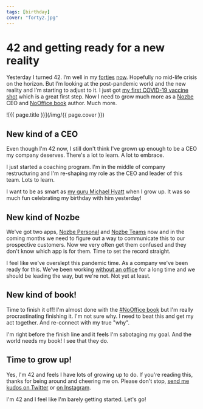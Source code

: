 ```yaml
---
tags: [birthday]
cover: "forty2.jpg"
---
```


# 42 and getting ready for a new reality

Yesterday I turned 42. I’m well in my [forties](/forty) [now](/forty1). Hopefully no mid-life crisis on the horizon. But I’m looking at the post-pandemic world and the new reality and I’m starting to adjust to it. I just got [my first COVID-19 vaccine shot](/vaccine) which is a great first step. Now I need to grow much more as a [Nozbe][n] CEO and [NoOffice book](https://NoOffice.org/) author. Much more.

<!--More-->

![{{ page.title }}](/img/{{ page.cover }})

## New kind of a CEO

Even though I'm 42 now, I still don't think I've grown up enough to be a CEO my company deserves. There's a lot to learn. A lot to embrace.

I just started a coaching program. I'm in the middle of company restructuring and I'm re-shaping my role as the CEO and leader of this team. Lots to learn.

I want to be as smart as [my guru Michael Hyatt](https://nozbe.com/blog/nooffice-20-work-life-balance-by-michael-hyatt/) when I grow up. It was so much fun celebrating my birthday with him yesterday!

## New kind of Nozbe

We've got two apps, [Nozbe Personal][np] and [Nozbe Teams][n] now and in the coming months we need to figure out a way to communicate this to our prospective customers. Now we very often get them confused and they don't know which app is for them. Time to set the record straight.

I feel like we've overslept this pandemic time. As a company we've been ready for this. We've been working [without an office](/nooffice) for a long time and we should be leading the way, but we're not. Not yet at least.

## New kind of book!

Time to finish it off! I'm almost done with the [#NoOffice book](https://nooffice.org) but I'm really procrastinating finishing it. I'm not sure why. I need to beat this and get my act together. And re-connect with my true "why".

I'm right before the finish line and it feels I'm sabotaging my goal. And the world needs my book! I see that they do.

## Time to grow up!

Yes, I'm 42 and feels I have lots of growing up to do. If you're reading this, thanks for being around and cheering me on. Please don't stop, [send me kudos on Twitter](https://twitter.com/MSliwinski) or [on Instagram](https://instragram.com/michaelsliwinski).

I'm 42 and I feel like I'm barely getting started. Let's go!

[n]: https://michael.gratis/nozbe
[np]: https://michael.gratis/nozbepersonal
